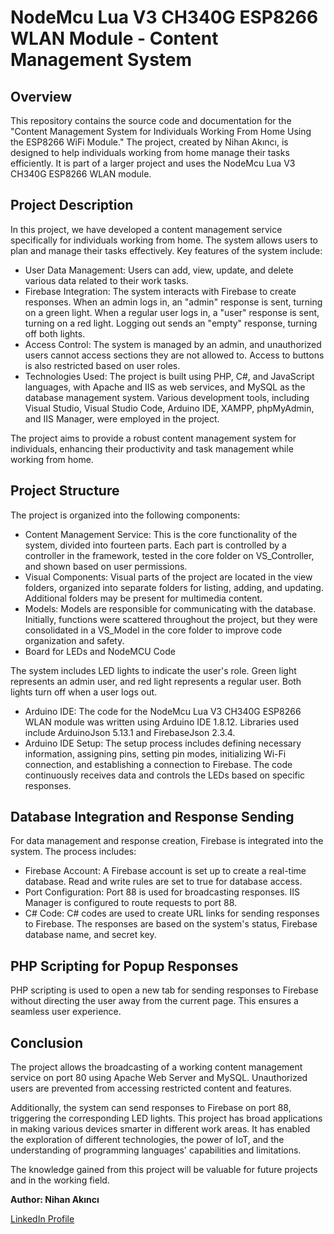 # NodeMcu Lua V3 CH340G ESP8266 WLAN Module - Content Management System

## Overview

This repository contains the source code and documentation for the "Content Management System for Individuals Working From Home Using the ESP8266 WiFi Module." The project, created by Nihan Akıncı, is designed to help individuals working from home manage their tasks efficiently. It is part of a larger project and uses the NodeMcu Lua V3 CH340G ESP8266 WLAN module.

## Project Description

In this project, we have developed a content management service specifically for individuals working from home. The system allows users to plan and manage their tasks effectively. Key features of the system include:

- User Data Management: Users can add, view, update, and delete various data related to their work tasks.
- Firebase Integration: The system interacts with Firebase to create responses. When an admin logs in, an "admin" response is sent, turning on a green light. When a regular user logs in, a "user" response is sent, turning on a red light. Logging out sends an "empty" response, turning off both lights.
- Access Control: The system is managed by an admin, and unauthorized users cannot access sections they are not allowed to. Access to buttons is also restricted based on user roles.
- Technologies Used: The project is built using PHP, C#, and JavaScript languages, with Apache and IIS as web services, and MySQL as the database management system. Various development tools, including Visual Studio, Visual Studio Code, Arduino IDE, XAMPP, phpMyAdmin, and IIS Manager, were employed in the project.

The project aims to provide a robust content management system for individuals, enhancing their productivity and task management while working from home.

## Project Structure

The project is organized into the following components:

- Content Management Service: This is the core functionality of the system, divided into fourteen parts. Each part is controlled by a controller in the framework, tested in the core folder on VS_Controller, and shown based on user permissions.
- Visual Components: Visual parts of the project are located in the view folders, organized into separate folders for listing, adding, and updating. Additional folders may be present for multimedia content.
- Models: Models are responsible for communicating with the database. Initially, functions were scattered throughout the project, but they were consolidated in a VS_Model in the core folder to improve code organization and safety.
- Board for LEDs and NodeMCU Code

The system includes LED lights to indicate the user's role. Green light represents an admin user, and red light represents a regular user. Both lights turn off when a user logs out.

- Arduino IDE: The code for the NodeMcu Lua V3 CH340G ESP8266 WLAN module was written using Arduino IDE 1.8.12. Libraries used include ArduinoJson 5.13.1 and FirebaseJson 2.3.4.
- Arduino IDE Setup: The setup process includes defining necessary information, assigning pins, setting pin modes, initializing Wi-Fi connection, and establishing a connection to Firebase. The code continuously receives data and controls the LEDs based on specific responses.

## Database Integration and Response Sending

For data management and response creation, Firebase is integrated into the system. The process includes:

- Firebase Account: A Firebase account is set up to create a real-time database. Read and write rules are set to true for database access.
- Port Configuration: Port 88 is used for broadcasting responses. IIS Manager is configured to route requests to port 88.
- C# Code: C# codes are used to create URL links for sending responses to Firebase. The responses are based on the system's status, Firebase database name, and secret key.

## PHP Scripting for Popup Responses

PHP scripting is used to open a new tab for sending responses to Firebase without directing the user away from the current page. This ensures a seamless user experience.

## Conclusion

The project allows the broadcasting of a working content management service on port 80 using Apache Web Server and MySQL. Unauthorized users are prevented from accessing restricted content and features.

Additionally, the system can send responses to Firebase on port 88, triggering the corresponding LED lights. This project has broad applications in making various devices smarter in different work areas. It has enabled the exploration of different technologies, the power of IoT, and the understanding of programming languages' capabilities and limitations.

The knowledge gained from this project will be valuable for future projects and in the working field.

**Author: Nihan Akıncı**

[LinkedIn Profile](https://www.linkedin.com/in/nihanakinci/)
